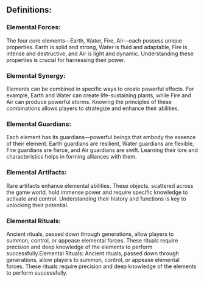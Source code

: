 ## Definitions:
### Elemental Forces: 
The four core elements—Earth, Water, Fire, Air—each possess unique properties. Earth is solid and strong, Water is fluid and adaptable, Fire is intense and destructive, and Air is light and dynamic. Understanding these properties is crucial for harnessing their power.
### Elemental Synergy: 
Elements can be combined in specific ways to create powerful effects. For example, Earth and Water can create life-sustaining plants, while Fire and Air can produce powerful storms. Knowing the principles of these combinations allows players to strategize and enhance their abilities.
### Elemental Guardians: 
Each element has its guardians—powerful beings that embody the essence of their element. Earth guardians are resilient, Water guardians are flexible, Fire guardians are fierce, and Air guardians are swift. Learning their lore and characteristics helps in forming alliances with them.
### Elemental Artifacts: 
Rare artifacts enhance elemental abilities. These objects, scattered across the game world, hold immense power and require specific knowledge to activate and control. Understanding their history and functions is key to unlocking their potential.
### Elemental Rituals: 
Ancient rituals, passed down through generations, allow players to summon, control, or appease elemental forces. These rituals require precision and deep knowledge of the elements to perform successfully.Elemental Rituals: Ancient rituals, passed down through generations, allow players to summon, control, or appease elemental forces. These rituals require precision and deep knowledge of the elements to perform successfully.

